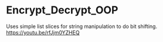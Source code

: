 # Encrypt_Decrypt_OOP
Uses simple list slices for string manipulation to do bit shifting.
https://youtu.be/rfJjm0YZHEQ
